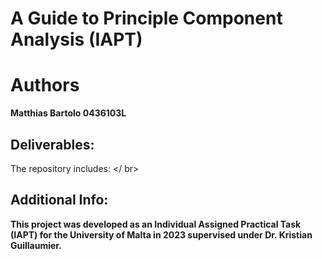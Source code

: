 # A Guide to Principle Component Analysis (IAPT)
 
# Authors
**Matthias Bartolo 0436103L**

## Deliverables:
The repository includes: </ br>
 
   
## Additional Info:
**This project was developed as an Individual Assigned Practical Task (IAPT) for the University of Malta in 2023 supervised under Dr. Kristian Guillaumier.**
